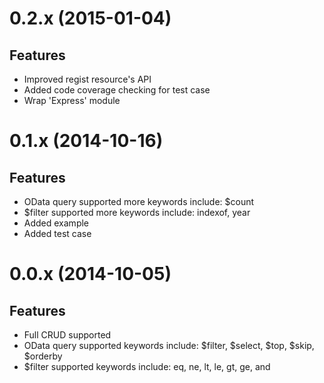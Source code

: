 # 0.2.x (2015-01-04)

## Features

- Improved regist resource's API
- Added code coverage checking for test case
- Wrap 'Express' module

# 0.1.x (2014-10-16)

## Features

- OData query supported more keywords include: $count
- $filter supported more keywords include: indexof, year
- Added example
- Added test case

# 0.0.x (2014-10-05)

## Features

- Full CRUD supported
- OData query supported keywords include: $filter, $select, $top, $skip, $orderby
- $filter supported keywords include: eq, ne, lt, le, gt, ge, and
